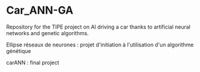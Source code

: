 # Car_ANN-GA
Repository for the TIPE project on AI driving a car thanks to artificial neural networks and genetic algorithms.

Ellipse réseaux de neurones : projet d'initiation à l'utilisation d'un algorithme génétique

carANN : final project
